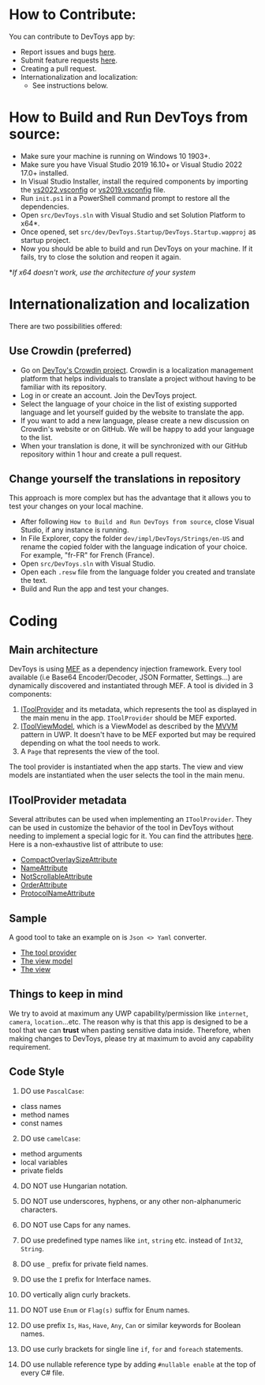 # How to Contribute:

You can contribute to DevToys app by:
- Report issues and bugs [here](https://github.com/veler/DevToys/issues/new?template=bug_report.md).
- Submit feature requests [here](https://github.com/veler/DevToys/issues/new?template=feature_request.md).
- Creating a pull request.
- Internationalization and localization:
    * See instructions below.

# How to Build and Run DevToys from source:

* Make sure your machine is running on Windows 10 1903+.
* Make sure you have Visual Studio 2019 16.10+ or Visual Studio 2022 17.0+ installed.
* In Visual Studio Installer, install the required components by importing the [vs2022.vsconfig](vs2022.vsconfig) or [vs2019.vsconfig](vs2019.vsconfig) file.
* Run `init.ps1` in a PowerShell command prompt to restore all the dependencies.
* Open `src/DevToys.sln` with Visual Studio and set Solution Platform to x64*.
* Once opened, set `src/dev/DevToys.Startup/DevToys.Startup.wapproj` as startup project.
* Now you should be able to build and run DevToys on your machine. If it fails, try to close the solution and reopen it again.

**If x64 doesn't work, use the architecture of your system*

# Internationalization and localization

There are two possibilities offered:

## Use Crowdin (preferred)

* Go on [DevToy's Crowdin project](https://crowdin.com/project/devtoys). Crowdin is a localization management platform that helps individuals to translate a project without having to be familiar with its repository.
* Log in or create an account. Join the DevToys project.
* Select the language of your choice in the list of existing supported language and let yourself guided by the website to translate the app.
* If you want to add a new language, please create a new discussion on Crowdin's website or on GitHub. We will be happy to add your language to the list.
* When your translation is done, it will be synchronized with our GitHub repository within 1 hour and create a pull request.

## Change yourself the translations in repository

This approach is more complex but has the advantage that it allows you to test your changes on your local machine.

* After following `How to Build and Run DevToys from source`, close Visual Studio, if any instance is running.
* In File Explorer, copy the folder `dev/impl/DevToys/Strings/en-US` and rename the copied folder with the language indication of your choice. For example, "fr-FR" for French (France).
* Open `src/DevToys.sln` with Visual Studio.
* Open each `.resw` file from the language folder you created and translate the text.
* Build and Run the app and test your changes.

# Coding

## Main architecture

DevToys is using [MEF](https://docs.microsoft.com/en-us/dotnet/framework/mef/) as a dependency injection framework.
Every tool available (i.e Base64 Encoder/Decoder, JSON Formatter, Settings...) are dynamically discovered and instantiated through MEF. A tool is divided in 3 components:
1. [IToolProvider](https://github.com/veler/DevToys/blob/main/src/dev/impl/DevToys/Api/Tools/IToolProvider.cs) and its metadata, which represents the tool as displayed in the main menu in the app. `IToolProvider` should be MEF exported.
2. [IToolViewModel](https://github.com/veler/DevToys/blob/main/src/dev/impl/DevToys/Api/Tools/IToolViewModel.cs), which is a ViewModel as described by the [MVVM](https://en.wikipedia.org/wiki/Model%E2%80%93view%E2%80%93viewmodel) pattern in UWP. It doesn't have to be MEF exported but may be required depending on what the tool needs to work.
3. A `Page` that represents the view of the tool.

The tool provider is instantiated when the app starts. The view and view models are instantiated when the user selects the tool in the main menu.

## IToolProvider metadata

Several attributes can be used when implementing an `IToolProvider`. They can be used in customize the behavior of the tool in DevToys without needing to implement a special logic for it.
You can find the attributes [here](https://github.com/veler/DevToys/tree/main/src/dev/impl/DevToys/Api/Tools). Here is a non-exhaustive list of attribute to use:
* [CompactOverlaySizeAttribute](https://github.com/veler/DevToys/blob/main/src/dev/impl/DevToys/Api/Tools/CompactOverlaySizeAttribute.cs)
* [NameAttribute](https://github.com/veler/DevToys/blob/main/src/dev/impl/DevToys/Api/Tools/NameAttribute.cs)
* [NotScrollableAttribute](https://github.com/veler/DevToys/blob/main/src/dev/impl/DevToys/Api/Tools/NotScrollableAttribute.cs)
* [OrderAttribute](https://github.com/veler/DevToys/blob/main/src/dev/impl/DevToys/Api/Tools/OrderAttribute.cs)
* [ProtocolNameAttribute](https://github.com/veler/DevToys/blob/main/src/dev/impl/DevToys/Api/Tools/ProtocolNameAttribute.cs)

## Sample

A good tool to take an example on is `Json <> Yaml` converter.
* [The tool provider](https://github.com/veler/DevToys/blob/main/src/dev/impl/DevToys/ViewModels/Tools/Converters/JsonYaml/JsonYamlToolProvider.cs)
* [The view model](https://github.com/veler/DevToys/blob/main/src/dev/impl/DevToys/ViewModels/Tools/Converters/JsonYaml/JsonYamlToolViewModel.cs)
* [The view](https://github.com/veler/DevToys/tree/main/src/dev/impl/DevToys/Views/Tools/Converters/JsonYaml)

## Things to keep in mind

We try to avoid at maximum any UWP capability/permission like `internet`, `camera`, `location`...etc. The reason why is that this app is designed to be a tool that we can **trust** when pasting sensitive data inside.
Therefore, when making changes to DevToys, please try at maximum to avoid any capability requirement.

## Code Style

1. DO use `PascalCase`:
- class names
- method names
- const names

2. DO use `camelCase`:
- method arguments
- local variables
- private fields

4. DO NOT use Hungarian notation.

5. DO NOT use underscores, hyphens, or any other non-alphanumeric characters.

6. DO NOT use Caps for any names.

7. DO use predefined type names like `int`, `string` etc. instead of `Int32`, `String`.

8. DO use `_` prefix for private field names.

9. DO use the `I` prefix for Interface names.

10. DO vertically align curly brackets.

11. DO NOT use `Enum` or `Flag(s)` suffix for Enum names.

12. DO use prefix `Is`, `Has`, `Have`, `Any`, `Can` or similar keywords for Boolean names.

13. DO use curly brackets for single line `if`, `for` and `foreach` statements.

14. DO use nullable reference type by adding `#nullable enable` at the top of every C# file.
